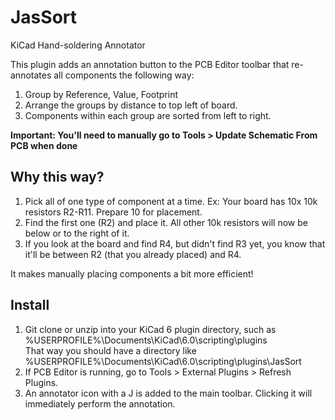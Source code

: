# JasSort
KiCad Hand-soldering Annotator

This plugin adds an annotation button to the PCB Editor toolbar that re-annotates all components the following way:

1. Group by Reference, Value, Footprint
2. Arrange the groups by distance to top left of board.
3. Components within each group are sorted from left to right.

**Important: You'll need to manually go to Tools > Update Schematic From PCB when done**

## Why this way?
1. Pick all of one type of component at a time. Ex: Your board has 10x 10k resistors R2-R11. Prepare 10 for placement.
2. Find the first one (R2) and place it. All other 10k resistors will now be below or to the right of it.
3. If you look at the board and find R4, but didn't find R3 yet, you know that it'll be between R2 (that you already placed) and R4.

It makes manually placing components a bit more efficient!

## Install
1. Git clone or unzip into your KiCad 6 plugin directory, such as %USERPROFILE%\Documents\KiCad\6.0\scripting\plugins<br />
  That way you should have a directory like %USERPROFILE%\Documents\KiCad\6.0\scripting\plugins\JasSort
2. If PCB Editor is running, go to Tools > External Plugins > Refresh Plugins.
3. An annotator icon with a J is added to the main toolbar. Clicking it will immediately perform the annotation.
